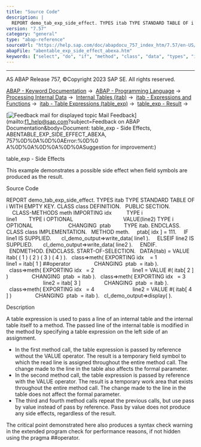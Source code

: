 ```yaml
---
title: "Source Code"
description: |
  REPORT demo_tab_exp_side_effect. TYPES itab TYPE STANDARD TABLE OF i WITH EMPTY KEY. CLASS class DEFINITION. PUBLIC SECTION. CLASS-METHODS meth IMPORTING idx          TYPE i line1        TYPE i OPTIONAL VALUE(line2) TYPE i OPTIONAL CHANGING  ptab         TYPE itab. ENDCLASS. CLASS class IMPLEMEN
version: "7.57"
category: "general"
type: "abap-reference"
sourceUrl: "https://help.sap.com/doc/abapdocu_757_index_htm/7.57/en-US/abentable_exp_side_effect_abexa.htm"
abapFile: "abentable_exp_side_effect_abexa.htm"
keywords: ["select", "do", "if", "method", "class", "data", "types", "internal-table", "field-symbol", "abentable", "exp", "side", "effect", "abexa"]
---
```


* * *

AS ABAP Release 757, ©Copyright 2023 SAP SE. All rights reserved.

[ABAP - Keyword Documentation](https://help.sap.com/doc/abapdocu_757_index_htm/7.57/en-US/abenabap.htm) →  [ABAP - Programming Language](https://help.sap.com/doc/abapdocu_757_index_htm/7.57/en-US/abenabap_reference.htm) →  [Processing Internal Data](https://help.sap.com/doc/abapdocu_757_index_htm/7.57/en-US/abenabap_data_working.htm) →  [Internal Tables (itab)](https://help.sap.com/doc/abapdocu_757_index_htm/7.57/en-US/abenitab.htm) →  [itab - Expressions and Functions](https://help.sap.com/doc/abapdocu_757_index_htm/7.57/en-US/abentable_processing_expr_func.htm) →  [itab - Table Expressions (table\_exp)](https://help.sap.com/doc/abapdocu_757_index_htm/7.57/en-US/abentable_expressions.htm) →  [table\_exp - Result](https://help.sap.com/doc/abapdocu_757_index_htm/7.57/en-US/abentable_exp_result.htm) → 

 [![](Mail.gif?object=Mail.gif&sap-language=EN "Feedback mail for displayed topic") Mail Feedback](mailto:f1_help@sap.com?subject=Feedback on ABAP Documentation&body=Document: table_exp - Side Effects, ABENTABLE_EXP_SIDE_EFFECT_ABEXA, 757%0D%0A%0D%0AError:%0D%0
A%0D%0A%0D%0A%0D%0ASuggestion for improvement:)

table\_exp - Side Effects

This example demonstrates a possible side effect when field symbols are produced as the result.

Source Code   

REPORT demo\_tab\_exp\_side\_effect.
TYPES itab TYPE STANDARD TABLE OF i WITH EMPTY KEY.
CLASS class DEFINITION.
  PUBLIC SECTION.
    CLASS-METHODS meth IMPORTING idx          TYPE i
                                 line1        TYPE i OPTIONAL
                                 VALUE(line2) TYPE i OPTIONAL
                       CHANGING  ptab         TYPE itab.
ENDCLASS.
CLASS class IMPLEMENTATION.
  METHOD meth.
    ptab\[ idx \] = 111.
    IF line1 IS SUPPLIED.
      cl\_demo\_output=>write\_data( line1 ).
    ELSEIF line2 IS SUPPLIED.
      cl\_demo\_output=>write\_data( line2 ).
    ENDIF.
  ENDMETHOD.
ENDCLASS.
START-OF-SELECTION.
  DATA(itab) = VALUE itab( ( 1 ) ( 2 ) ( 3 ) ( 4 ) ).
  class=>meth( EXPORTING idx    = 1
                         line1 = itab\[ 1 \] ##operator
               CHANGING  ptab  = itab ).
  class=>meth( EXPORTING idx   = 2
                         line1 = VALUE #( itab\[ 2 \] )
               CHANGING  ptab  = itab ).
  class=>meth( EXPORTING idx   = 3
                         line2 = itab\[ 3 \]
               CHANGING  ptab  = itab ).
  class=>meth( EXPORTING idx   = 4
                         line2 = VALUE #( itab\[ 4 \] )
               CHANGING  ptab  = itab ).
  cl\_demo\_output=>display( ).

Description   

A table expression is used to pass a line of an internal table and the internal table itself to a method. The passed line of the internal table is modified in the method by specifying a table expression on the left side of an assignment.

-   In the first method call, the table expression is passed by reference without the VALUE operator. The result is a temporary field symbol to which the read line is assigned throughout the entire method call. The change made to the line in the table also affects the formal parameter.
-   In the second method call, the table expression is passed by reference with the VALUE operator. The result is a temporary work area that exists throughout the entire method call. The change made to the line in the table does not affect the formal parameter.
-   The third and fourth method calls repeat the previous calls, but use pass by value instead of pass by reference. Pass by value does not produce any side effects, regardless of the result.

The critical point demonstrated here also produces a syntax check warning in the extended program check for performance reasons, if not hidden using the pragma ##operator.